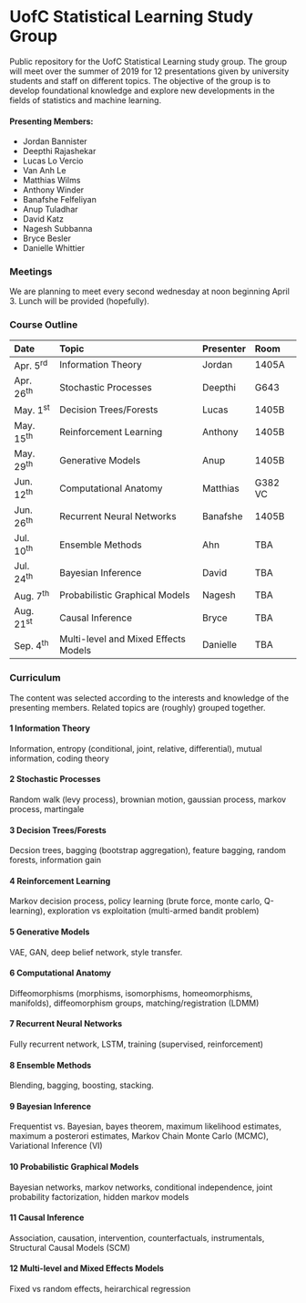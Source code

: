 # UofC Statistical Learning Study Group
Public repository for the UofC Statistical Learning study group. The group will meet over the summer of 2019 for 12 presentations given by university students and staff on different topics. The objective of the group is to develop foundational knowledge and explore new developments in the fields of statistics and machine learning. 

#### Presenting Members:
- Jordan Bannister
- Deepthi Rajashekar
- Lucas Lo Vercio
- Van Anh Le
- Matthias Wilms
- Anthony Winder
- Banafshe Felfeliyan
- Anup Tuladhar
- David Katz
- Nagesh Subbanna
- Bryce Besler
- Danielle Whittier


### Meetings
We are planning to meet every second wednesday at noon beginning April 3. Lunch will be provided (hopefully). 

### Course Outline

| Date                     | Topic                                          | Presenter    |Room  |
|:------------------------ |:---------------------------------------------- |:---------    |:-----|
| Apr. 5<sup>rd</sup>      | Information Theory                             | Jordan       |1405A |
| Apr. 26<sup>th</sup>     | Stochastic Processes                           | Deepthi      |G643  |
| May. 1<sup>st</sup>      | Decision Trees/Forests                         | Lucas        |1405B |
| May. 15<sup>th</sup>     | Reinforcement Learning                         | Anthony      |1405B |
| May. 29<sup>th</sup>     | Generative Models                              | Anup         |1405B |
| Jun. 12<sup>th</sup>     | Computational Anatomy                          | Matthias     |G382 VC |
| Jun. 26<sup>th</sup>     | Recurrent Neural Networks                      | Banafshe     |1405B |
| Jul. 10<sup>th</sup>     | Ensemble Methods                               | Ahn          | TBA |
| Jul. 24<sup>th</sup>     | Bayesian Inference                             | David        | TBA |
| Aug. 7<sup>th</sup>      | Probabilistic Graphical Models                 | Nagesh       | TBA |
| Aug. 21<sup>st</sup>     | Causal Inference                               | Bryce        | TBA |
| Sep. 4<sup>th</sup>      | Multi-level and Mixed Effects Models           | Danielle     | TBA |

### Curriculum
The content was selected according to the interests and knowledge of the presenting members. Related topics are (roughly) grouped together.

#### 1 Information Theory 
Information, entropy (conditional, joint, relative, differential), mutual information, coding theory

#### 2 Stochastic Processes
Random walk (levy process), brownian motion, gaussian process, markov process, martingale

#### 3 Decision Trees/Forests 
Decsion trees, bagging (bootstrap aggregation), feature bagging, random forests, information gain

#### 4 Reinforcement Learning 
Markov decision process, policy learning (brute force, monte carlo, Q-learning), exploration vs exploitation (multi-armed bandit problem)

#### 5 Generative Models 
VAE, GAN, deep belief network, style transfer.

#### 6 Computational Anatomy 
Diffeomorphisms (morphisms, isomorphisms, homeomorphisms, manifolds), diffeomorphism groups, matching/registration (LDMM)

#### 7 Recurrent Neural Networks 
Fully recurrent network, LSTM, training (supervised, reinforcement)

#### 8 Ensemble Methods
Blending, bagging, boosting, stacking.

#### 9 Bayesian Inference 
Frequentist vs. Bayesian, bayes theorem, maximum likelihood estimates, maximum a posterori estimates, Markov Chain Monte Carlo (MCMC), Variational Inference (VI)

#### 10 Probabilistic Graphical Models
Bayesian networks, markov networks, conditional independence, joint probability factorization, hidden markov models

#### 11 Causal Inference
Association, causation, intervention, counterfactuals, instrumentals, Structural Causal Models (SCM)

#### 12 Multi-level and Mixed Effects Models 
Fixed vs random effects, heirarchical regression
